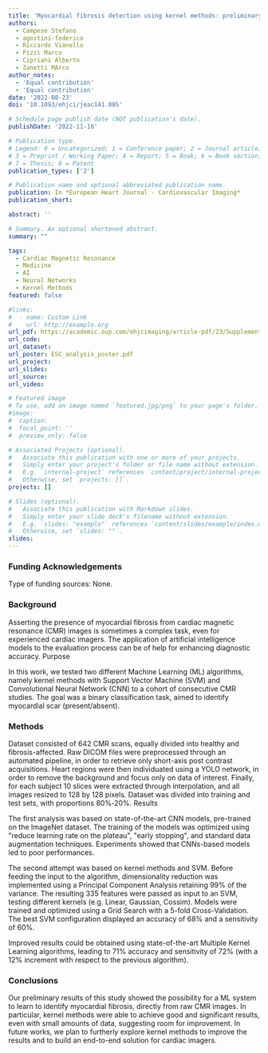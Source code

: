 ```yaml
---
title: 'Myocardial fibrosis detection using kernel methods: preliminary results from a cardiac magnetic resonance study'
authors:
  - Campese Stefano
  - agostini-federico
  - Riccardo Vianello
  - Pizzi Marco
  - Cipriani Alberto
  - Zanetti MArco
author_notes:
  - 'Equal contribution'
  - 'Equal contribution'
date: '2022-08-23'
doi: '10.1093/ehjci/jeac141.005'

# Schedule page publish date (NOT publication's date).
publishDate: '2022-11-18'

# Publication type.
# Legend: 0 = Uncategorized; 1 = Conference paper; 2 = Journal article;
# 3 = Preprint / Working Paper; 4 = Report; 5 = Book; 6 = Book section;
# 7 = Thesis; 8 = Patent
publication_types: ['2']

# Publication name and optional abbreviated publication name.
publication: In *European Heart Journal - Cardiovascular Imaging*
publication_short: 

abstract: ''

# Summary. An optional shortened abstract.
summary: ""

tags:
  - Cardiac Magnetic Resonance
  - Medicine
  - AI
  - Neural Networks
  - Kernel Methods
featured: false

#links:
#  - name: Custom Link
#    url: http://example.org
url_pdf: https://academic.oup.com/ehjcimaging/article-pdf/23/Supplement_2/jeac141.005/45503137/jeac141.005.pdf
url_code:
url_dataset:
url_poster: ESC_analysis_poster.pdf
url_project:
url_slides:
url_source:
url_video:

# Featured image
# To use, add an image named `featured.jpg/png` to your page's folder.
#image:
#  caption:
#  focal_point: ''
#  preview_only: false

# Associated Projects (optional).
#   Associate this publication with one or more of your projects.
#   Simply enter your project's folder or file name without extension.
#   E.g. `internal-project` references `content/project/internal-project/index.md`.
#   Otherwise, set `projects: []`.
projects: []

# Slides (optional).
#   Associate this publication with Markdown slides.
#   Simply enter your slide deck's filename without extension.
#   E.g. `slides: "example"` references `content/slides/example/index.md`.
#   Otherwise, set `slides: ""`.
slides:
---
```


### Funding Acknowledgements

Type of funding sources: None.

### Background

Asserting the presence of myocardial fibrosis from cardiac magnetic resonance (CMR) images is sometimes a complex task, even for experienced cardiac imagers. The application of artificial intelligence models to the evaluation process can be of help for enhancing diagnostic accuracy.
Purpose

In this work, we tested two different Machine Learning (ML) algorithms, namely kernel methods with Support Vector Machine (SVM) and Convolutional Neural Network (CNN) to a cohort of consecutive CMR studies. The goal was a binary classification task, aimed to identify myocardial scar (present/absent).

### Methods

Dataset consisted of 642 CMR scans, equally divided into healthy and fibrosis-affected. Raw DICOM files were preprocessed through an automated pipeline, in order to retrieve only short-axis post contrast acquisitions. Heart regions were then individuated using a YOLO network, in order to remove the background and focus only on data of interest. Finally, for each subject 10 slices were extracted through interpolation, and all images resized to 128 by 128 pixels. Dataset was divided into training and test sets, with proportions 80%‐20%.
Results

The first analysis was based on state-of-the-art CNN models, pre-trained on the ImageNet dataset. The training of the models was optimized using "reduce learning rate on the plateau", "early stopping", and standard data augmentation techniques. Experiments showed that CNNs-based models led to poor performances.

The second attempt was based on kernel methods and SVM. Before feeding the input to the algorithm, dimensionality reduction was implemented using a Principal Component Analysis retaining 99% of the variance. The resulting 335 features were passed as input to an SVM, testing different kernels (e.g. Linear, Gaussian, Cossim). Models were trained and optimized using a Grid Search with a 5-fold Cross-Validation. The best SVM configuration displayed an accuracy of 68% and a sensitivity of 60%.

Improved results could be obtained using state-of-the-art Multiple Kernel Learning algorithms, leading to 71% accuracy and sensitivity of 72% (with a 12% increment with respect to the previous algorithm).

### Conclusions

Our preliminary results of this study showed the possibility for a ML system to learn to identify myocardial fibrosis, directly from raw CMR images. In particular, kernel methods were able to achieve good and significant results, even with small amounts of data, suggesting room for improvement. In future works, we plan to furtherly explore kernel methods to improve the results and to build an end-to-end solution for cardiac imagers.